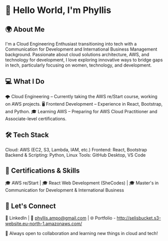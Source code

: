 # 👋 Hello World, I'm Phyllis

## 🌍 About Me
I'm a Cloud Engineering Enthusiast transitioning into tech with a Communication for Development and International Business Management background. Passionate about cloud solutions architecture, AWS, and technology for development, I love exploring innovative ways to bridge gaps in tech, particularly focusing on women, technology, and development.

## 💻 What I Do

🌩️ Cloud Engineering – Currently taking the AWS re/Start course, working on AWS projects.
🖥️ Frontend Development – Experience in React, Bootstrap, and Python.
🎓 Learning AWS – Preparing for AWS Cloud Practitioner and Associate-level certifications.


## 🛠️ Tech Stack

Cloud: AWS (EC2, S3, Lambda, IAM, etc.)
Frontend: React, Bootstrap
Backend & Scripting: Python, Linux
Tools: GitHub Desktop, VS Code

## 📜 Certifications & Skills

🎓 AWS re/Start | 🎓 React Web Development (SheCodes) | 🎓 Master's in Communication for Development & International Business

## 🤝 Let's Connect

💼 LinkedIn | 📧 phyllis.ampo@gmail.com | 🌐 Portfolio - http://selisbucket.s3-website.eu-north-1.amazonaws.com/

🚀 Always open to collaboration and learning new things in cloud and tech!

